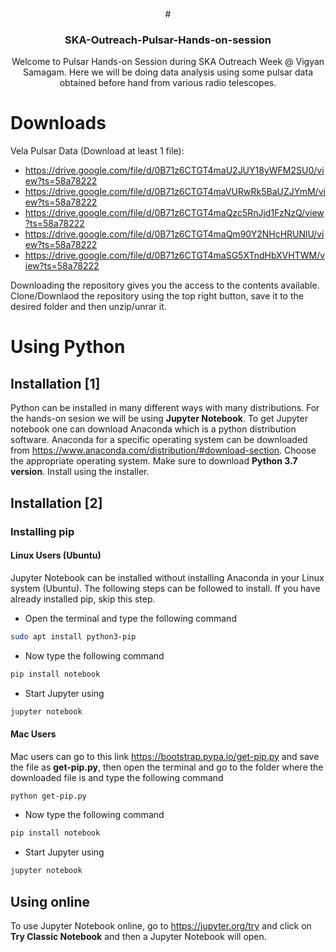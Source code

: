 

<!--

*** 
*** 
*** 
-->
<!-- PROJECT LOGO -->
<br />
<p align="center">
  #<h3 align="center">SKA-Outreach-Pulsar-Hands-on-session</h3>

  <p align="center">
    Welcome to Pulsar Hands-on Session during SKA Outreach Week @ Vigyan Samagam. Here we will be doing data analysis using some pulsar data obtained before hand from various radio telescopes.
  </p>
</p>






# Downloads
Vela Pulsar Data (Download at least 1 file):
* https://drive.google.com/file/d/0B71z6CTGT4maU2JUY18yWFM2SU0/view?ts=58a78222
* https://drive.google.com/file/d/0B71z6CTGT4maVURwRk5BaUZJYmM/view?ts=58a78222
* https://drive.google.com/file/d/0B71z6CTGT4maQzc5RnJjd1FzNzQ/view?ts=58a78222
* https://drive.google.com/file/d/0B71z6CTGT4maQm90Y2NHcHRUNlU/view?ts=58a78222
* https://drive.google.com/file/d/0B71z6CTGT4maSG5XTndHbXVHTWM/view?ts=58a78222


Downloading the repository gives you the access to the contents available. Clone/Downlaod the repository using the top right button, save it to the desired folder and then unzip/unrar it.

# Using Python

## Installation [1]

Python can be installed in many different ways with many distributions. For the hands-on sesion we will be using **Jupyter Notebook**. To get Jupyter notebook one can download Anaconda which is a python distribution software.
Anaconda for a specific operating system can be downloaded from https://www.anaconda.com/distribution/#download-section. Choose the appropriate operating system. Make sure to download **Python 3.7 version**.
Install using the installer.


## Installation [2]

### Installing pip

#### Linux Users (Ubuntu)

Jupyter Notebook can be installed without installing Anaconda in your Linux system (Ubuntu). The following steps can be followed to install. If you have already installed pip, skip this step.

* Open the terminal and type the following command
```sh
sudo apt install python3-pip
```
* Now type the following command
```bash
pip install notebook
```
* Start Jupyter using
```bash
jupyter notebook
```
#### Mac Users

Mac users can go to this link https://bootstrap.pypa.io/get-pip.py and save the file as **get-pip.py**, then open the terminal and go to the folder where the downloaded file is and type the following command

```bash
python get-pip.py
````
* Now type the following command
```bash
pip install notebook
```
* Start Jupyter using
```bash
jupyter notebook
```

## Using online

To use Jupyter Notebook online, go to https://jupyter.org/try and click on **Try Classic Notebook** and then a Jupyter Notebook will open.
